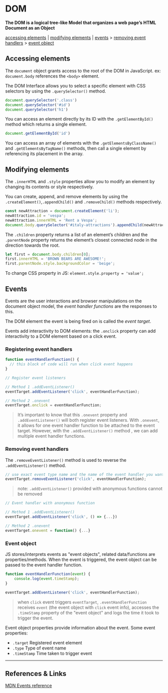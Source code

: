# DOM
**The DOM is a logical tree-like Model that organizes a web page’s HTML Document as an Object**

[accessing elements](#accessing-elements) | [modifying elements](#modifying-elements) | [events](#events) > [removing event handlers](#removing-event-handlers) > [event object](#event-object)


## Accessing elements
The `document` object grants access to the root of the DOM in JavaScript. ex: `document.body` references the `<body>` element.

The DOM Interface allows you to select a specific element with CSS selectors by using the `.querySelector()` method.
```js
document.querySelector('.class')
document.querySelector('#id')
document.querySelector('h1')
```

You can access an element directly by its ID with the `.getElementById()` method which returns a single element.
```js
document.getElementById('id')
```

You can access an  array of elements with the `.getElementsByClassName()` and `.getElementsByTagName()` methods, then call a single element by referencing its placement in the array.


## Modifying elements

The `.innerHTML` and `.style` properties allow you to modify an element by changing its contents or style respectively.

You can create, append, and remove elements by using the `.createElement()`,`.appendChild()` and `.removeChild()` methods respectively.
```js
const newAttraction = document.createElement('li');
newAttraction.id = 'vespa';
newAttraction.innerHTML = 'Rent a Vespa';
document.body.querySelector('#italy-attractions').appendChild(newAttraction);
```

The `.children` property returns a list of an element’s children and the `.parentNode` property returns the element’s closest connected node in the direction towards the root.
```js
let first = document.body.children[0];
first.innerHTML = 'BROWN BEARS ARE AWESOME!';
first.parentNode.style.backgroundColor = 'beige';
```

To change CSS property in JS: `element.style.property = 'value';`


## Events

Events are the user interactions and browser manipulations on the document object model, the *event handler functions* are the responses to this.

The DOM element the event is being fired on is called the *event target*.

Events add interactivity to DOM elements: the `.onclick` property can add interactivity to a DOM element based on a click event. 

### Registering event handlers
```js
function eventHandlerFunction() {
  // this block of code will run when click event happens
}

// Register event listeners

// Method 1 .addEventListener()
eventTarget.addEventListener('click', eventHandlerFunction);

// Method 2 .onevent
eventTarget.onclick = eventHandlerFunction;
```
> It’s important to know that this `.onevent` property and `.addEventListener()` will both register event listeners. With `.onevent`, it allows for one event handler function to be attached to the event target. However, with the `.addEventListener()` method , we can add multiple event handler functions.



### Removing event handlers

The `.removeEventListener()` method is used to reverse the `.addEventListener()` method. 
```js
// use exact event type name and the name of the event handler you want to remove 
eventTarget.removeEventListener('click', eventHandlerFunction);
```
> note: `.addEventListener()` provided with anonymous functions cannot be removed
```js
// Event handler with anonymous function

// Method 1 .addEventListener()
eventTarget.addEventListener('click', () => {...})

// Method 2 .onevent
eventTarget.onevent = function() {...}
```



### Event object

JS stores/interprets events as "event objects", related data/functions are properties/methods. When the event is triggered, the event object can be passed to the event handler function.
```js
function eventHandlerFunction(event) {
    console.log(event.timeStamp);
}

eventTarget.addEventListener('click', eventHandlerFunction);
```
> when `click` event triggers `eventTarget`, `.eventHandlerFunction` receives `event` (the event object with `click` event info), accesses the `.timeStamp` property of the "event object" and logs the time it took to trigger the event.

Event object properties provide information about the event. Some event properties:

+ `.target` Registered event element
+ `.type` Type of event name
+ `.timeStamp` Time taken to trigger event



---
## References & Links
[MDN Events reference](https://developer.mozilla.org/en-US/docs/Web/Events#Mouse_Events)